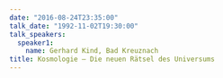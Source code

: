 ```yaml
---
date: "2016-08-24T23:35:00"
talk_date: "1992-11-02T19:30:00"
talk_speakers:
  speaker1:
    name: Gerhard Kind, Bad Kreuznach
title: Kosmologie – Die neuen Rätsel des Universums
---
```

